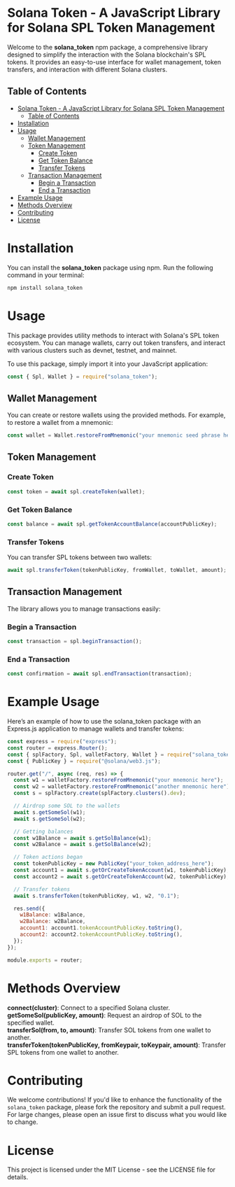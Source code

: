 # Solana Token - A JavaScript Library for Solana SPL Token Management

Welcome to the **solana_token** npm package, a comprehensive library designed to simplify the interaction with the Solana blockchain's SPL tokens. It provides an easy-to-use interface for wallet management, token transfers, and interaction with different Solana clusters.

## Table of Contents

- [Solana Token - A JavaScript Library for Solana SPL Token Management](#solana-token---a-javascript-library-for-solana-spl-token-management)
  - [Table of Contents](#table-of-contents)
- [Installation](#installation)
- [Usage](#usage)
  - [Wallet Management](#wallet-management)
  - [Token Management](#token-management)
    - [Create Token](#create-token)
    - [Get Token Balance](#get-token-balance)
    - [Transfer Tokens](#transfer-tokens)
  - [Transaction Management](#transaction-management)
    - [Begin a Transaction](#begin-a-transaction)
    - [End a Transaction](#end-a-transaction)
- [Example Usage](#example-usage)
- [Methods Overview](#methods-overview)
- [Contributing](#contributing)
- [License](#license)

# Installation

You can install the **solana_token** package using npm. Run the following command in your terminal:

```bash
npm install solana_token
```

# Usage

This package provides utility methods to interact with Solana\'s SPL token ecosystem. You can manage wallets, carry out token transfers, and interact with various clusters such as devnet, testnet, and mainnet.

To use this package, simply import it into your JavaScript application:

```js
const { Spl, Wallet } = require("solana_token");
```

## Wallet Management

You can create or restore wallets using the provided methods. For example, to restore a wallet from a mnemonic:

```js
const wallet = Wallet.restoreFromMnemonic("your mnemonic seed phrase here");
```

## Token Management

### Create Token

```js
const token = await spl.createToken(wallet);
```

### Get Token Balance

```js
const balance = await spl.getTokenAccountBalance(accountPublicKey);
```

### Transfer Tokens

You can transfer SPL tokens between two wallets:

```js
await spl.transferToken(tokenPublicKey, fromWallet, toWallet, amount);
```

## Transaction Management

The library allows you to manage transactions easily:

### Begin a Transaction

```js
const transaction = spl.beginTransaction();
```

### End a Transaction

```js
const confirmation = await spl.endTransaction(transaction);
```

# Example Usage

Here’s an example of how to use the solana_token package with an Express.js application to manage wallets and transfer tokens:

```js
const express = require("express");
const router = express.Router();
const { splFactory, Spl, walletFactory, Wallet } = require("solana_token");
const { PublicKey } = require("@solana/web3.js");

router.get("/", async (req, res) => {
  const w1 = walletFactory.restoreFromMnemonic("your mnemonic here");
  const w2 = walletFactory.restoreFromMnemonic("another mnemonic here");
  const s = splFactory.create(splFactory.clusters().dev);

  // Airdrop some SOL to the wallets
  await s.getSomeSol(w1);
  await s.getSomeSol(w2);

  // Getting balances
  const w1Balance = await s.getSolBalance(w1);
  const w2Balance = await s.getSolBalance(w2);

  // Token actions began
  const tokenPublicKey = new PublicKey("your_token_address_here");
  const account1 = await s.getOrCreateTokenAccount(w1, tokenPublicKey);
  const account2 = await s.getOrCreateTokenAccount(w2, tokenPublicKey);

  // Transfer tokens
  await s.transferToken(tokenPublicKey, w1, w2, "0.1");

  res.send({
    w1Balance: w1Balance,
    w2Balance: w2Balance,
    account1: account1.tokenAccountPublicKey.toString(),
    account2: account2.tokenAccountPublicKey.toString(),
  });
});

module.exports = router;
```

# Methods Overview

**connect(cluster)**: Connect to a specified Solana cluster.  
**getSomeSol(publicKey, amount)**: Request an airdrop of SOL to the specified wallet.  
**transferSol(from, to, amount)**: Transfer SOL tokens from one wallet to another.  
**transferToken(tokenPublicKey, fromKeypair, toKeypair, amount)**: Transfer SPL tokens from one wallet to another.

# Contributing

We welcome contributions! If you'd like to enhance the functionality of the `solana_token` package, please fork the repository and submit a pull request. For large changes, please open an issue first to discuss what you would like to change.

# License

This project is licensed under the MIT License - see the LICENSE file for details.
